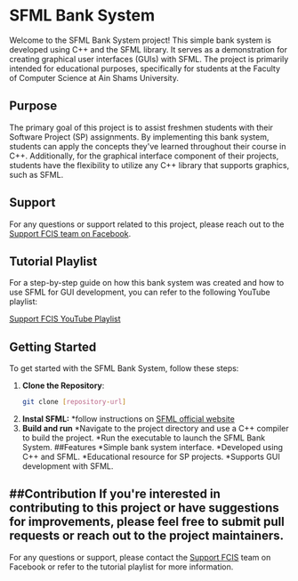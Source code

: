 # SFML Bank System

Welcome to the SFML Bank System project! This simple bank system is developed using C++ and the SFML library. It serves as a demonstration for creating graphical user interfaces (GUIs) with SFML. The project is primarily intended for educational purposes, specifically for students at the Faculty of Computer Science at Ain Shams University.

## Purpose

The primary goal of this project is to assist freshmen students with their Software Project (SP) assignments. By implementing this bank system, students can apply the concepts they've learned throughout their course in C++. Additionally, for the graphical interface component of their projects, students have the flexibility to utilize any C++ library that supports graphics, such as SFML.

## Support

For any questions or support related to this project, please reach out to the [Support FCIS team on Facebook](https://www.facebook.com/SUPPORT.FCIS).

## Tutorial Playlist

For a step-by-step guide on how this bank system was created and how to use SFML for GUI development, you can refer to the following YouTube playlist:

[Support FCIS YouTube Playlist](https://www.youtube.com/watch?v=E17Yz4ce8f0&list=PLzjOuek4I_nCpJRzcCmlCjkXdTYUquG4w)

## Getting Started

To get started with the SFML Bank System, follow these steps:

1. **Clone the Repository**: 
   ```bash
   git clone [repository-url]
2. **Instal SFML:**
  *follow instructions on [SFML official website](https://www.sfml-dev.org/index.php)
3. **Build and run**
   *Navigate to the project directory and use a C++ compiler to build the project.
   *Run the executable to launch the SFML Bank System.
##Features
   *Simple bank system interface.
   *Developed using C++ and SFML.
   *Educational resource for SP projects.
   *Supports GUI development with SFML.

##Contribution
If you're interested in contributing to this project or have suggestions for improvements, please feel free to submit pull requests or reach out to the project maintainers.
---
For any questions or support, please contact the [Support FCIS](https://www.facebook.com/SUPPORT.FCIS) team on Facebook or refer to the tutorial playlist for more information.


